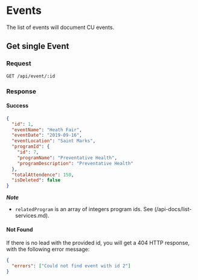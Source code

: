 # Events

The list of events will document CU events.

## Get single Event

### Request

```http
GET /api/event/:id
```

### Response

#### Success

```json
{
  "id": 1,
  "eventName": "Heath Fair",
  "eventDate": "2019-09-16",
  "eventLocation": "Saint Marks",
  "programId": {
    "id": 7,
    "programName": "Preventative Health",
    "programDescription": "Preventative Health"
  },
  "totalAttendence": 150,
  "isDeleted": false
}
```

**_Note_**

- `relatedProgram` is an array of integers program ids. See (/api-docs/list-services.md).

#### Not Found

If there is no lead with the provided id, you will get a 404 HTTP response, with the following error message:

```json
{
  "errors": ["Could not find event with id 2"]
}
```

